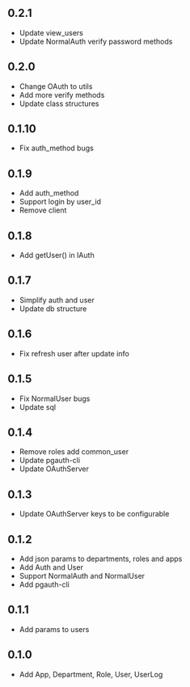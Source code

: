 ## 0.2.1
- Update view_users
- Update NormalAuth verify password methods

## 0.2.0
- Change OAuth to utils
- Add more verify methods
- Update class structures

## 0.1.10
- Fix auth_method bugs

## 0.1.9
- Add auth_method
- Support login by user_id
- Remove client

## 0.1.8
- Add getUser() in IAuth

## 0.1.7
- Simplify auth and user
- Update db structure

## 0.1.6
- Fix refresh user after update info

## 0.1.5
- Fix NormalUser bugs
- Update sql

## 0.1.4
- Remove roles add common_user
- Update pgauth-cli
- Update OAuthServer

## 0.1.3
- Update OAuthServer keys to be configurable

## 0.1.2
- Add json params to departments, roles and apps
- Add Auth and User
- Support NormalAuth and NormalUser
- Add pgauth-cli

## 0.1.1
- Add params to users

## 0.1.0
- Add App, Department, Role, User, UserLog